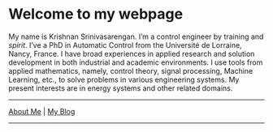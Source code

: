 # Welcome to my webpage

My name is Krishnan Srinivasarengan. I’m a control engineer by training and *spirit*. I’ve a PhD in Automatic Control from the Université de Lorraine, Nancy, France. I have broad experiences in applied research and solution development in both industrial and academic environments. I use tools from applied mathematics, namely, control theory, signal processing, Machine Learning, etc., to solve problems in various engineering systems. My present interests are in energy systems and other related domains.

---
[About Me](/about/) |  [My Blog](https://krishnans14.github.io/feedback-control/)

---
